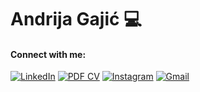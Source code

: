 # Andrija Gajić 💻

#### Connect with me:
[![LinkedIn](https://img.shields.io/badge/-LinkedIn-blue?style=flat-square&logo=Linkedin&logoColor=white&link=https://www.linkedin.com/in/andrija-gajic-8b01051b7)](https://www.linkedin.com/in/andrija-gajic-8b01051b7)
[![PDF CV](https://img.shields.io/badge/-PDF%20CV-red?style=flat-square&logo=Adobe%20Acrobat%20Reader&logoColor=white&link=https://github.com/gajojr/gajojr/blob/master/Resume.pdf)](https://github.com/gajojr/gajojr/blob/master/Resume.pdf)
[![Instagram](https://img.shields.io/badge/-Instagram-E4405F?style=flat-square&logo=instagram&logoColor=white&link=https://www.instagram.com/andrija.gajic)](https://www.instagram.com/andrija.gajic)
[![Gmail](https://img.shields.io/badge/-Gmail-D14836?style=flat-square&logo=Gmail&logoColor=white&link=mailto:andrijagajicbusiness@gmail.com)](mailto:andrijagajicbusiness@gmail.com)